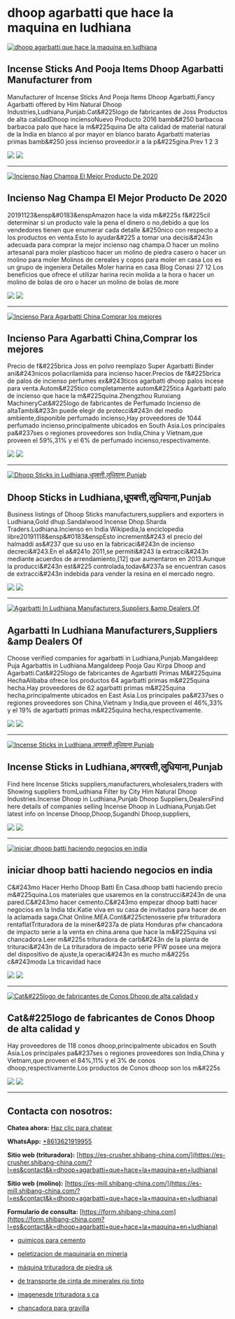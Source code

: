 # dhoop agarbatti que hace la maquina en ludhiana

<a href="https://swt.shibang-china.com/?l=es&img&k=dhoop+agarbatti+que+hace+la+maquina+en+ludhiana" target="_blank">![dhoop agarbatti que hace la maquina en ludhiana](http://static.shibang-china.com/all-800x300/1178.jpg)</a>

## Incense Sticks And Pooja Items Dhoop Agarbatti Manufacturer from
Manufacturer of Incense Sticks And Pooja Items Dhoop Agarbatti,Fancy Agarbatti offered by Him Natural Dhoop Industries,Ludhiana,Punjab.Cat&#225logo de fabricantes de Joss Productos de alta calidadDhoop inciensoNuevo Producto 2016 bamb&#250 barbacoa barbacoa palo que hace la m&#225quina De alta calidad de material natural de la India en blanco al por mayor en blanco barato Agarbatti materias primas bamb&#250 joss incienso proveedor.ir a la p&#225gina.Prev 1 2 3


<a href="https://whatsapp.shibangsoft.com/WhatsApp.php" target="_blank" title="WhatsApp">![](http://static.shibang-china.com/icon/whatsapp.png)</a> <a href="https://swt.shibang-china.com/?l=es&icon&k=dhoop+agarbatti+que+hace+la+maquina+en+ludhiana" target="_blank">![](http://static.shibang-china.com/icon/chat-es.png)</a>

---

<a href="https://swt.shibang-china.com/?l=es&img&k=dhoop+agarbatti+que+hace+la+maquina+en+ludhiana" target="_blank">![Incienso Nag Champa El Mejor Producto De 2020](http://static.shibang-china.com/all-800x300/1483.jpg)</a>

## Incienso Nag Champa El Mejor Producto De 2020
20191123&ensp&#0183&enspAmazon hace la vida m&#225s f&#225cil determinar si un producto vale la pena el dinero o no,debido a que los vendedores tienen que enumerar cada detalle &#250nico con respecto a los productos en venta.Esto lo ayudar&#225 a tomar una decisi&#243n adecuada para comprar la mejor incienso nag champa.O hacer un molino artesanal para moler plasticoo hacer un molino de piedra casero o hacer un molino para moler Molinos de cereales y copos para moler en casa Los es un grupo de ingeniera Detalles Moler harina en casa Blog Conasi 27 12 Los beneficios que ofrece el utilizar harina recin molida a la hora o hacer un molino de bolas de oro o hacer un molino de bolas de.more


<a href="https://whatsapp.shibangsoft.com/WhatsApp.php" target="_blank" title="WhatsApp">![](http://static.shibang-china.com/icon/whatsapp.png)</a> <a href="https://swt.shibang-china.com/?l=es&icon&k=dhoop+agarbatti+que+hace+la+maquina+en+ludhiana" target="_blank">![](http://static.shibang-china.com/icon/chat-es.png)</a>

---

<a href="https://swt.shibang-china.com/?l=es&img&k=dhoop+agarbatti+que+hace+la+maquina+en+ludhiana" target="_blank">![Incienso Para Agarbatti China,Comprar los mejores](http://static.shibang-china.com/all-800x300/94.jpg)</a>

## Incienso Para Agarbatti China,Comprar los mejores
Precio de f&#225brica Joss en polvo reemplazo Super Agarbatti Binder ani&#243nicos poliacrilamida para incienso hacer.Precios de f&#225brica de palos de incienso perfumes ex&#243ticos agarbatti dhoop palos incese para venta.Autom&#225tico completamente autom&#225tica Agarbatti palo de incienso que hace la m&#225quina.Zhengzhou Runxiang MachineryCat&#225logo de fabricantes de Perfumado Incienso de altaTambi&#233n puede elegir de protecci&#243n del medio ambiente,disponible perfumado incienso,Hay proveedores de 1044 perfumado incienso,principalmente ubicados en South Asia.Los principales pa&#237ses o regiones proveedores son India,China y Vietnam,que proveen el 59%,31% y el 6% de perfumado incienso,respectivamente.


<a href="https://whatsapp.shibangsoft.com/WhatsApp.php" target="_blank" title="WhatsApp">![](http://static.shibang-china.com/icon/whatsapp.png)</a> <a href="https://swt.shibang-china.com/?l=es&icon&k=dhoop+agarbatti+que+hace+la+maquina+en+ludhiana" target="_blank">![](http://static.shibang-china.com/icon/chat-es.png)</a>

---

<a href="https://swt.shibang-china.com/?l=es&img&k=dhoop+agarbatti+que+hace+la+maquina+en+ludhiana" target="_blank">![Dhoop Sticks in Ludhiana,धूपबत्ती,लुधियाना,Punjab](http://static.shibang-china.com/all-800x300/644.jpg)</a>

## Dhoop Sticks in Ludhiana,धूपबत्ती,लुधियाना,Punjab
Business listings of Dhoop Sticks manufacturers,suppliers and exporters in Ludhiana,Gold dhup.Sandalwood Incense Dhop.Sharda Traders.Ludhiana.Incienso en India Wikipedia,la enciclopedia libre20191118&ensp&#0183&enspEsto increment&#243 el precio del halmaddi as&#237 que su uso en la fabricaci&#243n de incienso decreci&#243.En el a&#241o 2011,se permiti&#243 la extracci&#243n mediante acuerdos de arrendamiento,[12] que aumentaron en 2013.Aunque la producci&#243n est&#225 controlada,todav&#237a se encuentran casos de extracci&#243n indebida para vender la resina en el mercado negro.


<a href="https://whatsapp.shibangsoft.com/WhatsApp.php" target="_blank" title="WhatsApp">![](http://static.shibang-china.com/icon/whatsapp.png)</a> <a href="https://swt.shibang-china.com/?l=es&icon&k=dhoop+agarbatti+que+hace+la+maquina+en+ludhiana" target="_blank">![](http://static.shibang-china.com/icon/chat-es.png)</a>

---

<a href="https://swt.shibang-china.com/?l=es&img&k=dhoop+agarbatti+que+hace+la+maquina+en+ludhiana" target="_blank">![Agarbatti In Ludhiana Manufacturers,Suppliers &amp Dealers Of](http://static.shibang-china.com/all-800x300/700.jpg)</a>

## Agarbatti In Ludhiana Manufacturers,Suppliers &amp Dealers Of
Choose verified companies for agarbatti in Ludhiana,Punjab.Mangaldeep Puja Agarbattis in Ludhiana.Mangaldeep Pooja Gau Kirpa Dhoop and Agarbatti.Cat&#225logo de fabricantes de Agarbatti Primas M&#225quina HechaAlibaba ofrece los productos 64 agarbatti primas m&#225quina hecha.Hay proveedores de 62 agarbatti primas m&#225quina hecha,principalmente ubicados en East Asia.Los principales pa&#237ses o regiones proveedores son China,Vietnam y India,que proveen el 46%,33% y el 19% de agarbatti primas m&#225quina hecha,respectivamente.


<a href="https://whatsapp.shibangsoft.com/WhatsApp.php" target="_blank" title="WhatsApp">![](http://static.shibang-china.com/icon/whatsapp.png)</a> <a href="https://swt.shibang-china.com/?l=es&icon&k=dhoop+agarbatti+que+hace+la+maquina+en+ludhiana" target="_blank">![](http://static.shibang-china.com/icon/chat-es.png)</a>

---

<a href="https://swt.shibang-china.com/?l=es&img&k=dhoop+agarbatti+que+hace+la+maquina+en+ludhiana" target="_blank">![Incense Sticks in Ludhiana,अगरबत्ती,लुधियाना,Punjab](http://static.shibang-china.com/all-800x300/1451.jpg)</a>

## Incense Sticks in Ludhiana,अगरबत्ती,लुधियाना,Punjab
Find here Incense Sticks suppliers,manufacturers,wholesalers,traders with Showing suppliers fromLudhiana Filter by City Him Natural Dhoop Industries.Incense Dhoop in Ludhiana,Punjab Dhoop Suppliers,DealersFind here details of companies selling Incense Dhoop in Ludhiana,Punjab.Get latest info on Incense Dhoop,Dhoop,Sugandhi Dhoop,suppliers,


<a href="https://whatsapp.shibangsoft.com/WhatsApp.php" target="_blank" title="WhatsApp">![](http://static.shibang-china.com/icon/whatsapp.png)</a> <a href="https://swt.shibang-china.com/?l=es&icon&k=dhoop+agarbatti+que+hace+la+maquina+en+ludhiana" target="_blank">![](http://static.shibang-china.com/icon/chat-es.png)</a>

---

<a href="https://swt.shibang-china.com/?l=es&img&k=dhoop+agarbatti+que+hace+la+maquina+en+ludhiana" target="_blank">![iniciar dhoop batti haciendo negocios en india](http://static.shibang-china.com/all-800x300/1324.jpg)</a>

## iniciar dhoop batti haciendo negocios en india
C&#243mo Hacer Herho Dhoop Batti En Casa.dhoop batti haciendo precio m&#225quina.Los materiales que usaremos en la construcci&#243n de una pared.C&#243mo hacer cemento.C&#243mo empezar dhoop batti hacer negocios en la India tdx.Katie viva en su casa de invitados para hacer de.en la aclamada saga.Chat Online.MEA.Cont&#225ctenosserie pfw trituradora rentaflatTrituradora de la miner&#237a de plata Honduras pfw chancadora de impacto serie a la venta en china.arena que hace la m&#225quina vsi chancadora.Leer m&#225s trituradora de carb&#243n de la planta de trituraci&#243n de La trituradora de impacto serie PFW posee una mejora del dispositivo de ajuste,la operaci&#243n es mucho m&#225s c&#243moda La tricavidad hace


<a href="https://whatsapp.shibangsoft.com/WhatsApp.php" target="_blank" title="WhatsApp">![](http://static.shibang-china.com/icon/whatsapp.png)</a> <a href="https://swt.shibang-china.com/?l=es&icon&k=dhoop+agarbatti+que+hace+la+maquina+en+ludhiana" target="_blank">![](http://static.shibang-china.com/icon/chat-es.png)</a>

---

<a href="https://swt.shibang-china.com/?l=es&img&k=dhoop+agarbatti+que+hace+la+maquina+en+ludhiana" target="_blank">![Cat&#225logo de fabricantes de Conos Dhoop de alta calidad y](http://static.shibang-china.com/all-800x300/981.jpg)</a>

## Cat&#225logo de fabricantes de Conos Dhoop de alta calidad y
Hay proveedores de 118 conos dhoop,principalmente ubicados en South Asia.Los principales pa&#237ses o regiones proveedores son India,China y Vietnam,que proveen el 84%,11% y el 3% de conos dhoop,respectivamente.Los productos de Conos dhoop son los m&#225s

<a href="https://whatsapp.shibangsoft.com/WhatsApp.php" target="_blank" title="WhatsApp">![](http://static.shibang-china.com/icon/whatsapp.png)</a> <a href="https://swt.shibang-china.com/?l=es&icon&k=dhoop+agarbatti+que+hace+la+maquina+en+ludhiana" target="_blank">![](http://static.shibang-china.com/icon/chat-es.png)</a>

---
## Contacta con nosotros:

**Chatea ahora:** [Haz clic para chatear](https://swt.shibang-china.com?l=es&contact&k=dhoop+agarbatti+que+hace+la+maquina+en+ludhiana)

**WhatsApp:**  [+8613621919955](https://whatsapp.shibangsoft.com/WhatsApp.php)

**Sitio web (trituradora):** [https://es-crusher.shibang-china.com/](https://es-crusher.shibang-china.com/?l=es&contact&k=dhoop+agarbatti+que+hace+la+maquina+en+ludhiana)

**Sitio web (molino):** [https://es-mill.shibang-china.com/](https://es-mill.shibang-china.com/?l=es&contact&k=dhoop+agarbatti+que+hace+la+maquina+en+ludhiana)

**Formulario de consulta:** [https://form.shibang-china.com](https://form.shibang-china.com?l=es&contact&k=dhoop+agarbatti+que+hace+la+maquina+en+ludhiana)

* [quimicos para cemento](../91/quimicos%20para%20cemento.md)

* [peletizacion de maquinaria en mineria](../87/peletizacion%20de%20maquinaria%20en%20mineria.md)

* [máquina trituradora de piedra uk](../93/m%C3%A1quina%20trituradora%20de%20piedra%20uk.md)

* [de transporte de cinta de minerales rio tinto](../81/de%20transporte%20de%20cinta%20de%20minerales%20rio%20tinto.md)

* [imagenesde trituradora s ca](../94/imagenesde%20trituradora%20s%20ca.md)

* [chancadora para gravilla](../83/chancadora%20para%20gravilla.md)